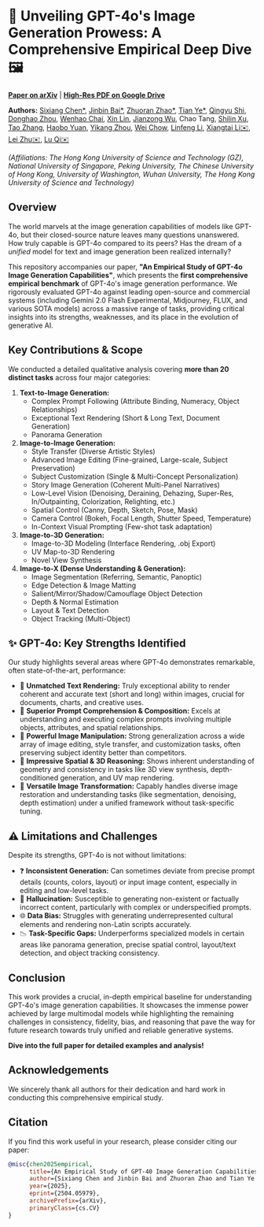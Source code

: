 # 🚀 Unveiling GPT-4o's Image Generation Prowess: A Comprehensive Empirical Deep Dive 🖼️

**[Paper on arXiv](https://arxiv.org/abs/2504.05979)** | **[High-Res PDF on Google Drive](https://drive.google.com/file/d/14PNtDBv1LC2QG5E6zdMV-gpIv9TTl_VQ/view?usp=drive_link)** 

**Authors:** [Sixiang Chen*](https://ephemeral182.github.io/), [Jinbin Bai*](https://noyii.github.io/), [Zhuoran Zhao*](https://alicezrzhao.github.io/), [Tian Ye*](https://owen718.github.io/), [Qingyu Shi](https://scholar.google.com.hk/citations?user=VpSqhJAAAAAJ&hl=zh-CN), [Donghao Zhou](https://correr-zhou.github.io/), [Wenhao Chai](https://wenhaochai.com/), [Xin Lin](https://linxin0.github.io/), [Jianzong Wu](https://jianzongwu.github.io/), Chao Tang, [Shilin Xu](https://scholar.google.com/citations?user=8bBcL9sAAAAJ&hl=en), [Tao Zhang](https://scholar.google.com/citations?user=3xu4a5oAAAAJ&hl=en), [Haobo Yuan](https://yuanhaobo.me/), [Yikang Zhou](https://scholar.google.com/citations?user=dZikW2YAAAAJ&hl=en), [Wei Chow](https://openreview.net/profile?id=~Wei_Chow1), [Linfeng Li](https://scholar.google.com/citations?user=noWaiKgAAAAJ&hl=en), [Xiangtai Li✉️](https://lxtgh.github.io/), [Lei Zhu✉️](https://sites.google.com/site/indexlzhu/home), [Lu Qi✉️](http://luqi.info/)










*(Affiliations: The Hong Kong University of Science and Technology (GZ), National University of Singapore, Peking University, The Chinese University of Hong Kong, University of Washington, Wuhan University, The Hong Kong University of Science and Technology)*


## Overview

The world marvels at the image generation capabilities of models like GPT-4o, but their closed-source nature leaves many questions unanswered. How truly capable is GPT-4o compared to its peers? Has the dream of a *unified* model for text and image generation been realized internally?

This repository accompanies our paper, **"An Empirical Study of GPT-4o Image Generation Capabilities"**, which presents the **first comprehensive empirical benchmark** of GPT-4o's image generation performance. We rigorously evaluated GPT-4o against leading open-source and commercial systems (including Gemini 2.0 Flash Experimental, Midjourney, FLUX, and various SOTA models) across a massive range of tasks, providing critical insights into its strengths, weaknesses, and its place in the evolution of generative AI.

## Key Contributions & Scope

We conducted a detailed qualitative analysis covering **more than 20 distinct tasks** across four major categories:

1.  **Text-to-Image Generation:**
    * Complex Prompt Following (Attribute Binding, Numeracy, Object Relationships)
    * Exceptional Text Rendering (Short & Long Text, Document Generation)
    * Panorama Generation
2.  **Image-to-Image Generation:**
    * Style Transfer (Diverse Artistic Styles)
    * Advanced Image Editing (Fine-grained, Large-scale, Subject Preservation)
    * Subject Customization (Single & Multi-Concept Personalization)
    * Story Image Generation (Coherent Multi-Panel Narratives)
    * Low-Level Vision (Denoising, Deraining, Dehazing, Super-Res, In/Outpainting, Colorization, Relighting, etc.)
    * Spatial Control (Canny, Depth, Sketch, Pose, Mask)
    * Camera Control (Bokeh, Focal Length, Shutter Speed, Temperature)
    * In-Context Visual Prompting (Few-shot task adaptation)
3.  **Image-to-3D Generation:**
    * Image-to-3D Modeling (Interface Rendering, .obj Export)
    * UV Map-to-3D Rendering
    * Novel View Synthesis
4.  **Image-to-X (Dense Understanding & Generation):**
    * Image Segmentation (Referring, Semantic, Panoptic)
    * Edge Detection & Image Matting
    * Salient/Mirror/Shadow/Camouflage Object Detection
    * Depth & Normal Estimation
    * Layout & Text Detection
    * Object Tracking (Multi-Object)

## ✨ GPT-4o: Key Strengths Identified

Our study highlights several areas where GPT-4o demonstrates remarkable, often state-of-the-art, performance:

* 🥇 **Unmatched Text Rendering:** Truly exceptional ability to render coherent and accurate text (short and long) within images, crucial for documents, charts, and creative uses.
* 🧠 **Superior Prompt Comprehension & Composition:** Excels at understanding and executing complex prompts involving multiple objects, attributes, and spatial relationships.
* 🎨 **Powerful Image Manipulation:** Strong generalization across a wide array of image editing, style transfer, and customization tasks, often preserving subject identity better than competitors.
* 📐 **Impressive Spatial & 3D Reasoning:** Shows inherent understanding of geometry and consistency in tasks like 3D view synthesis, depth-conditioned generation, and UV map rendering.
* 🔧 **Versatile Image Transformation:** Capably handles diverse image restoration and understanding tasks (like segmentation, denoising, depth estimation) under a unified framework without task-specific tuning.

## ⚠️ Limitations and Challenges

Despite its strengths, GPT-4o is not without limitations:

* ❓ **Inconsistent Generation:** Can sometimes deviate from precise prompt details (counts, colors, layout) or input image content, especially in editing and low-level tasks.
* 👻 **Hallucination:** Susceptible to generating non-existent or factually incorrect content, particularly with complex or underspecified prompts.
* 🌐 **Data Bias:** Struggles with generating underrepresented cultural elements and rendering non-Latin scripts accurately.
* 📉 **Task-Specific Gaps:** Underperforms specialized models in certain areas like panorama generation, precise spatial control, layout/text detection, and object tracking consistency.

## Conclusion

This work provides a crucial, in-depth empirical baseline for understanding GPT-4o's image generation capabilities. It showcases the immense power achieved by large multimodal models while highlighting the remaining challenges in consistency, fidelity, bias, and reasoning that pave the way for future research towards truly unified and reliable generative systems.

**Dive into the full paper for detailed examples and analysis!**

## Acknowledgements

We sincerely thank all authors for their dedication and hard work in conducting this comprehensive empirical study.

## Citation

If you find this work useful in your research, please consider citing our paper:

```bibtex
@misc{chen2025empirical,
      title={An Empirical Study of GPT-40 Image Generation Capabilities}, 
      author={Sixiang Chen and Jinbin Bai and Zhuoran Zhao and Tian Ye and Qingyu Shi and Donghao Zhou and Wenhao Chai and Xin Lin and Jianzong Wu and Chao Tang and Shilin Xu and Tao Zhang and Haobo Yuan and Yikang Zhou and Wei Chow and Linfeng Li and Xiangtai Li and Lei Zhu and Lu Qi},
      year={2025},
      eprint={2504.05979},
      archivePrefix={arXiv},
      primaryClass={cs.CV}
}
